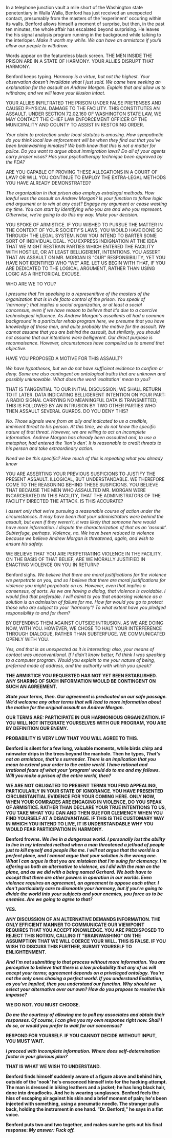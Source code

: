 In a telephone junction vault a mile short of the Washington state penetentiary in Walla Walla, Benford has just received an unexpected contact, presumably from the masters of the 'experiment' occuring within its walls. Benford allows himself a moment of surprise, but then, in the past ten minutes, the whole affair has escalated beyond surprising. He leaves the his signal analysis program running in the background while talking to the interloper. _Make it worth my while. We can have an armistace if you'll allow our people to withdraw._

Words appear on the featureless black screen. THE MEN INSIDE THE PRISON ARE IN A STATE OF HARMONY. YOUR ALLIES DISRUPT THAT HARMONY.

Benford keeps typing. _Harmony is a virtue, but not the highest. Your observation doesn't invalidate what I just said. We came here seeking an explanation for the assault on Andrew Morgan. Explain that and allow us to withdraw, and we will leave your illusion intact._

YOUR ALLIES INFILTRATED THE PRISON UNDER FALSE PRETENSES AND CAUSED PHYSICAL DAMAGE TO THE FACILITY. THIS CONSTITUTES AN ASSAULT. UNDER SECTION 72.02.160 OF WASHINGTON STATE LAW, WE MAY CONTACT THE CHIEF LAW ENFORCEMENT OFFICER OF THE MUNICIPALITY AND COUNTY TO ASSIST IN RESTORING ORDER.

_Your claim to protection under local statutes is amusing. How sympathetic do you think local law enforcement will be when they find out that you've been brainwashing inmates? We both know that this is not a matter for police. Do you want to argue about immigration laws? Do all of your agents carry proper visas? Has your psychotherapy technique been approved by the FDA?_

ARE YOU CAPABLE OF PROVING THESE ALLEGATIONS IN A COURT OF LAW? OR WILL YOU CONTINUE TO EMPLOY THE EXTRA-LEGAL METHODS YOU HAVE ALREADY DEMONSTRATED?

_The organization in that prison also employs extralegal methods. How lawful was the assault on Andrew Morgan? Is your function to follow logic and argument or to win at any cost? Engage my argument or cease wasting my time. You can start by identifying who you are and who you represent. Otherwise, we're going to do this my way. Make your decision._

YOU SPOKE OF ARMISTICE. IF YOU WISHED TO PURSUE THE MATTER IN THE CONTEXT OF YOUR SOCIETY'S LAWS, YOU WOULD HAVE DONE SO THROUGH THE LEGAL SYSTEM. NOW YOU INTEND TO BARTER SOME SORT OF INDIVIDUAL DEAL. YOU EXPRESS INDIGNATION AT THE IDEA THAT WE MIGHT RESTRAIN PARTIES WHICH ENTERED THE FACILITY WITH HOSTILE, OR AT LEAST BELLIGERENT, INTENTIONS. YOU ASSERT THAT AN ASSAULT ON MR. MORGAN IS "OUR" RESPONSIBILITY, YET YOU HAVE NOT IDENTIFIED WHO "WE" ARE. LET US BEGIN WITH THAT, IF YOU ARE DEDICATED TO THE LOGICAL ARGUMENT, RATHER THAN USING LOGIC AS A RHETORICAL EXCUSE.

WHO ARE WE TO YOU?

_I presume that I'm speaking to a representitive of the masters of the organization that is in de facto control of the prison. You speak of 'harmony'; that implies a social organization, or at least a social concensus, even if we have reason to believe that it's due to a coercive technological influence. As Andrew Morgan's assailants all had a common background in a particular rehab program here, we presume that you have knowledge of those men, and quite probably the motive for the assault. We cannot assume that you are behind the assault, but similarly, you should not assume that our intentions were belligerent. Our direct purpose is reconnaisance. However, circumstances have compelled us to amend that objective._

HAVE YOU PROPOSED A MOTIVE FOR THIS ASSAULT?

_We have hypotheses, but we do not have sufficient evidence to confirm or deny. Some are also contingent on ontological truths that are unknown and possibly unknowable. What does the word 'exaltation' mean to you?_

THAT IS TANGENTIAL TO OUR INITIAL DISCUSSION; WE SHALL RETURN TO IT LATER. DATA INDICATING BELLIGERENT INTENTION ON YOUR PART: A RADIO SIGNAL CARRYING NO MEANINGFUL DATA IS TRANSMITTED; THIS IS FOLLOWED BY AN INTRUSION BY TWO OTHER PARTIES WHO THEN ASSAULT SEVERAL GUARDS. DO YOU DENY THIS?

_No. Those signals were from an ally and indicated to us a credible, imminent threat to his person. At this time, we do not know the specific nature of that threat. However, we are willing to act on incomplete information. Andrew Morgan has already been assaulted and, to use a metaphor, had entered the 'lion's den'. It is reasonable to credit threats to his person and take extraordinary action._

_Need we be this specific? How much of this is repeating what you already know_

YOU ARE ASSERTING YOUR PREVIOUS SUSPICIONS TO JUSTIFY THE PRESENT ASSAULT. ILLOGICAL, BUT UNDERSTANDABLE. WE THEREFORE COME TO THE REASONING BEHIND THESE SUSPICIONS. YOU BELIEVE THAT BECAUSE THE MEN WHO ASSAULTED MR. MORGAN WERE INCARCERATED IN THIS FACILITY, THAT THE ADMINISTRATORS OF THE FACILITY DIRECTED THE ATTACK. IS THIS ACCURATE?

_I assert only that we're pursuing a reasonable course of action under the circumstances. It may have been that your administrators were behind the assault, but even if they weren't, it was likely that someone here would have more information. I dispute the characterization of that as an 'assault'. Subterfuge, perhaps. Violence, no. We have been reduced to violence because we believe Andrew Morgan is threatened, again, and wish to ensure his safety._

WE BELIEVE THAT YOU ARE PERPETRATING VIOLENCE IN THE FACILITY. ON THE BASIS OF THAT BELIEF, ARE WE MORALLY JUSTIFIED IN ENACTING VIOLENCE ON YOU IN RETURN?

Benford sighs. _We believe that there are moral justifications for the violence we perpetrate on you, and so I believe that there are moral justifications for violence you might perpetrate on us. However, even that implies a consensus, of sorts. As we are having a dialog, that violence is avoidable. I would find that preferable. I will admit to you that endorsing violence as a solution is an admission of failure for me. How far would you go to protect those who are subject to your 'harmony'? To what extent have you pledged responsibility to and for them?_

BY DEFENDING THEM AGAINST OUTSIDE INTRUSION. AS WE ARE DOING NOW, WITH YOU. HOWEVER, WE CHOSE TO HALT YOUR INTERFERENCE THROUGH DIALOGUE, RATHER THAN SUBTERFUGE. WE COMMUNICATED OPENLY WITH YOU.

_Yes, and that is as unexpected as it is interesting; also, your means of contact was unconventional. If I didn't know better, I'd think I was speaking to a computer program. Would you explain to me your nature of being, preferred mode of address, and the authority with which you speak?_

__THE ARMISTICE YOU REQUESTED HAS NOT YET BEEN ESTABLISHED. ANY SHARING OF SUCH INFORMATION WOULD BE CONTINGENT ON SUCH AN AGREEMENT.__

___State your terms, then. Our agreement is predicated on our safe passage. We'd welcome any other terms that will lead to more information about the motive for the original assault on Andrew Morgan.___

__OUR TERMS ARE: PARTICIPATE IN OUR HARMONIOUS ORGANIZATION. IF YOU WILL NOT INTEGRATE YOURSELVES WITH OUR PROGRAM, YOU ARE BY DEFINITION OUR ENEMY.__

__PROBABILITY IS VERY LOW THAT YOU WILL AGREE TO THIS.__

__Benford is silent for a few long, valuable moments, while birds chirp and rainwater drips in the trees beyond the manhole. Then he types, _That's not an armistace, that'a s surrender. There is an implication that you mean to extend your order to the entire world. I have rational and irrational fears of what your 'program' would do to me and my fellows. Will you make a prison of the entire world, then?___

__WE ARE NOT OBLIGATED TO PRESENT TERMS YOU FIND APPEALING, PARTICULARLY IN YOUR STATE OF IGNORANCE. YOU HAVE PRESENTED CIRCUMSTANTIAL EVIDENCE FOR YOUR COMING HERE. ONLY NOW, WHEN YOUR COMRADES ARE ENGAGING IN VIOLENCE, DO YOU SPEAK OF ARMISTICE. RATHER THAN DECLARE YOUR TRUE INTENTIONS TO US, YOU TAKE WHAT YOU CAN AND THEN SUE FOR CLEMENCY WHEN YOU FIND YOURSELF AT A DISADVANTAGE. IF THIS IS THE CUSTOMARY WAY IN WHICH YOU INTEND TO LIVE, IT IS UNDERSTANDABLE WHY YOU WOULD FEAR PARTICIPATION IN HARMONY.__

__Benford frowns. _We live in a dangerous world. I personally lost the ability to live in my intended method when a man threatened a jetload of people just to kill myself and people like me. I will not argue that the world is a perfect place, and I cannot argue that your solution is the wrong one. What I can argue is that you are mistaken that I'm suing for clemency. I'm offering us both an alternative to violence, as I did with the man on the plane, and as we did with a being named Gerhard. We both have to accept that there are other powers in operation in our worlds. Even violence requires an agreement, an agreement to oppose each other. I don't particularly care to dismantle your harmony, but if you're going to divide the world into your subjects and your enemies, you force us to be enemies. Are we going to agree to that?___

__YES.__

__ANY DISCUSSION OF AN ALTERNATIVE DEMANDS INFORMATION. THE ONLY EFFICIENT MANNER TO COMMUNICATE OUR VIEWPOINT REQUIRES THAT YOU ACCEPT KNOWLEDGE. YOU ARE PREDISPOSED TO REJECT THIS NOTION, CALLING IT "BRAINWASHING" ON THE ASSUMPTION THAT WE WILL COERCE YOUR WILL. THIS IS FALSE. IF YOU WISH TO DISCUSS THIS FURTHER, SUBMIT YOURSELF TO ENLIGHTENMENT.__

___And I'm not submitting to that process without more information. You are perceptive to believe that there is a low probability that any of us will accept your terms; agreement depends on a priveleged ontology. You're not the only ones chasing a perfect world. If you understand Exaltation, as you've implied, then you understand our function. Why should we select your alternative over our own? How do you propose to resolve this impasse?___

__WE DO NOT. YOU MUST CHOOSE.__

___Do me the courtesy of allowing me to poll my associates and obtain their responses. Of course, I can give you my own response right now. Shall I do so, or would you prefer to wait for our concensus?___

__RESPOND FOR YOURSELF. IF YOU CANNOT DECIDE WITHOUT INPUT, YOU MUST WAIT.__

___I proceed with incomplete information. Where does self-determination factor in your glorious plan?___

__THAT IS WHAT WE WISH TO UNDERSTAND.__

__Benford finds himself suddenly aware of a figure above and behind him, outside of the 'nook' he's ensconced himself into for the hacking attempt. The man is dressed in biking leathers and a jacket; he has long black hair, done into dreadlocks. And he is wearing sunglasses. Benford feels the hiss of escaping air against his skin and a brief moment of pain; he's been injected with something, using a pneumatic needle. The stranger pulls back, holding the instrument in one hand. "Dr. Benford," he says in a flat voice.__

__Benford puts two and two together, and makes sure he gets out his final response: _My answer: Fuck off.___